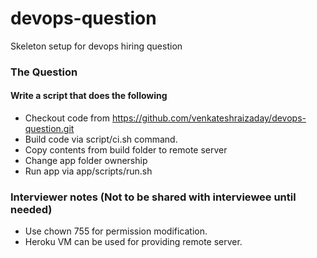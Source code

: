 # devops-question
Skeleton setup for devops hiring question

### The Question
#### Write a script that does the following
* Checkout code from https://github.com/venkateshraizaday/devops-question.git
* Build code via script/ci.sh command.
* Copy contents from build folder to remote server
* Change app folder ownership
* Run app via app/scripts/run.sh

### Interviewer notes (Not to be shared with interviewee until needed)
* Use chown 755 for permission modification.
* Heroku VM can be used for providing remote server.
